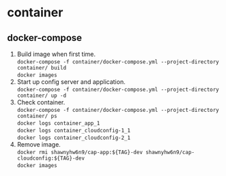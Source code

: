 # container
## docker-compose
1. Build image when first time.  
`docker-compose -f container/docker-compose.yml --project-directory container/ build`  
`docker images`  
2. Start up config server and application.  
`docker-compose -f container/docker-compose.yml --project-directory container/ up -d`  
3. Check container.  
`docker-compose -f container/docker-compose.yml --project-directory container/ ps`  
`docker logs container_app_1`  
`docker logs container_cloudconfig-1_1`  
`docker logs container_cloudconfig-2_1`  
4. Remove image.  
`docker rmi shawnyhw6n9/cap-app:${TAG}-dev shawnyhw6n9/cap-cloudconfig:${TAG}-dev`  
`docker images`  